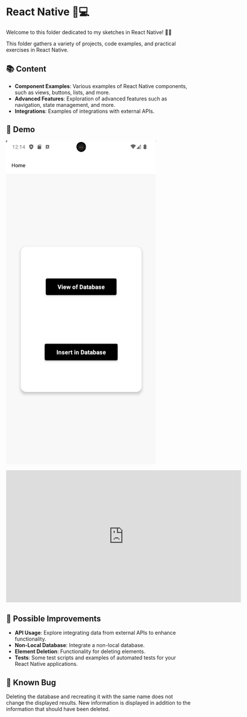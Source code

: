 # React Native 📱💻

Welcome to this folder dedicated to my sketches in React Native! 🎨📝

This folder gathers a variety of projects, code examples, and practical exercises in React Native.

## 📚 Content

- **Component Examples**: Various examples of React Native components, such as views, buttons, lists, and more.
- **Advanced Features**: Exploration of advanced features such as navigation, state management, and more.
- **Integrations**: Examples of integrations with external APIs.

## 🎥 Demo

[![Demo](assets/images/imgdemo.png "Click to see the video")]()

<iframe src="https://player.vimeo.com/video/https://youtu.be/BEHCjWC9OX4" width="640" height="360" frameborder="0" allow="autoplay; fullscreen; picture-in-picture" allowfullscreen></iframe>


## 🌱 Possible Improvements

- **API Usage**: Explore integrating data from external APIs to enhance functionality.
- **Non-Local Database**: Integrate a non-local database.
- **Element Deletion**: Functionality for deleting elements.
- **Tests**: Some test scripts and examples of automated tests for your React Native applications.

## 🐞 Known Bug

Deleting the database and recreating it with the same name does not change the displayed results. New information is displayed in addition to the information that should have been deleted.
